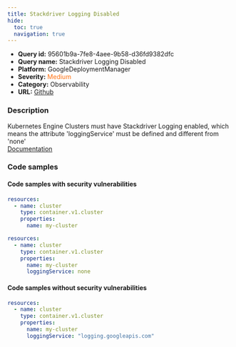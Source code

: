 ```yaml
---
title: Stackdriver Logging Disabled
hide:
  toc: true
  navigation: true
---
```


<style>
  .highlight .hll {
    background-color: #ff171742;
  }
  .md-content {
    max-width: 1100px;
    margin: 0 auto;
  }
</style>

-   **Query id:** 95601b9a-7fe8-4aee-9b58-d36fd9382dfc
-   **Query name:** Stackdriver Logging Disabled
-   **Platform:** GoogleDeploymentManager
-   **Severity:** <span style="color:#ff7213">Medium</span>
-   **Category:** Observability
-   **URL:** [Github](https://github.com/Checkmarx/kics/tree/master/assets/queries/googleDeploymentManager/gcp/stackdriver_logging_disabled)

### Description
Kubernetes Engine Clusters must have Stackdriver Logging enabled, which means the attribute 'loggingService' must be defined and different from 'none'<br>
[Documentation](https://cloud.google.com/kubernetes-engine/docs/reference/rest/v1/projects.zones.clusters)

### Code samples
#### Code samples with security vulnerabilities
```yaml title="Positive test num. 1 - yaml file" hl_lines="4"
resources:
  - name: cluster
    type: container.v1.cluster
    properties:
      name: my-cluster

```
```yaml title="Positive test num. 2 - yaml file" hl_lines="6"
resources:
  - name: cluster
    type: container.v1.cluster
    properties:
      name: my-cluster
      loggingService: none

```


#### Code samples without security vulnerabilities
```yaml title="Negative test num. 1 - yaml file"
resources:
  - name: cluster
    type: container.v1.cluster
    properties:
      name: my-cluster
      loggingService: "logging.googleapis.com"

```
